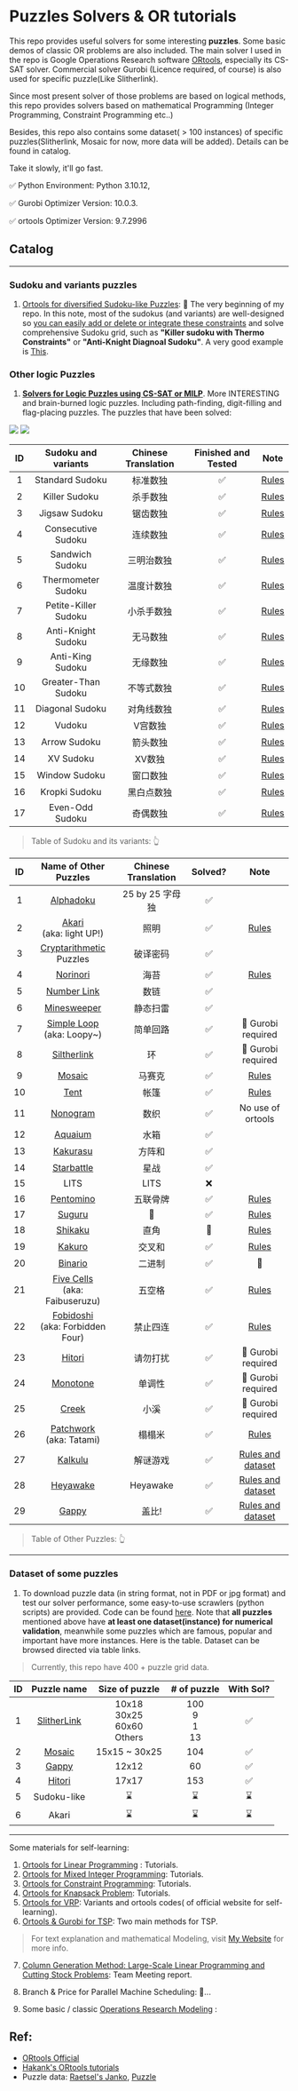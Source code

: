 # Puzzles Solvers & OR tutorials

This repo provides useful solvers for some interesting **puzzles**. Some basic demos of classic OR problems are also included. The main solver I used in the repo is Google Operations Research software [ORtools](https://developers.google.cn/optimization?hl=zh-cn), especially its CS-SAT solver. Commercial solver Gurobi (Licence required, of course) is also used for specific puzzle(Like Slitherlink). 

Since most present solver of those problems are based on logical methods, this repo provides solvers based on mathematical Programming (Integer Programming, Constraint Programming etc..)

Besides, this repo also contains some dataset( > 100 instances) of specific puzzles(Slitherlink, Mosaic for now, more data will be added). Details can be found in catalog.

Take it slowly, it'll go fast.

✅ Python Environment: Python 3.10.12, 

✅ Gurobi Optimizer Version: 10.0.3.

✅ ortools Optimizer Version: 9.7.2996


## Catalog

-------

### Sudoku and variants puzzles 

1. [Ortools for diversified Sudoku-like Puzzles](./Puzzles.ipynb): 🥰 The very beginning of my repo. In this note, most of the sudokus (and variants) are well-designed so <u>you can easily add or delete or integrate these constraints</u> and solve comprehensive Sudoku grid, such as **"Killer sudoku with Thermo Constraints"** or **"Anti-Knight Diagnoal Sudoku"**. A very good example is [This](https://cn.gridpuzzle.com/sudoku-puzzles?page=3). 


### Other logic Puzzles

1. [**Solvers for Logic Puzzles using CS-SAT or MILP**](./Puzzles/). More INTERESTING and brain-burned logic puzzles. Including path-finding, digit-filling and flag-placing puzzles. The puzzles that have been solved:

![](./assets/figures/Headers.png)
![](./assets/figures/Headers2.png)

|  ID   | Sudoku and variants  | Chinese Translation | Finished and Tested |                              Note                              |
| :---: | :------------------: | :-----------------: | :-----------------: | :------------------------------------------------------------: |
|   1   |   Standard Sudoku    |      标准数独       |          ✅          |         [Rules](https://en.gridpuzzle.com/rule/sudoku)         |
|   2   |    Killer Sudoku     |      杀手数独       |          ✅          |     [Rules](https://en.gridpuzzle.com/rule/killer-sudoku)      |
|   3   |    Jigsaw Sudoku     |      锯齿数独       |          ✅          |     [Rules](https://en.gridpuzzle.com/rule/jigsaw-sudoku)      |
|   4   |  Consecutive Sudoku  |      连续数独       |          ✅          |   [Rules](https://en.gridpuzzle.com/rule/consecutive-sudoku)   |
|   5   |   Sandwich Sudoku    |     三明治数独      |          ✅          |    [Rules](https://en.gridpuzzle.com/rule/sandwich-sudoku)     |
|   6   |  Thermometer Sudoku  |     温度计数独      |          ✅          |     [Rules](https://www.sudoku-variants.com/thermo-sudoku)     |
|   7   | Petite-Killer Sudoku |     小杀手数独      |          ✅          | [Rules](https://sudoku-puzzles.net/little-killer-sudoku-hard/) |
|   8   |  Anti-Knight Sudoku  |      无马数独       |          ✅          |   [Rules](https://en.gridpuzzle.com/rule/anti-knight-sudoku)   |
|   9   |   Anti-King Sudoku   |      无缘数独       |          ✅          |    [Rules](https://en.gridpuzzle.com/rule/anti-king-sudoku)    |
|  10   | Greater-Than Sudoku  |     不等式数独      |          ✅          | [Rules](https://sudoku-puzzles.net/greater-than-sudoku-hard/)  |
|  11   |   Diagonal Sudoku    |     对角线数独      |          ✅          |       [Rules](https://en.gridpuzzle.com/diagonal-sudoku)       |
|  12   |        Vudoku        |       V宫数独       |          ✅          |           [Rules](https://en.gridpuzzle.com/vsudoku)           |
|  13   |     Arrow Sudoku     |      箭头数独       |          ✅          |         [Rules](https://www.sudoku-variants.com/arrow)         |
|  14   |      XV Sudoku       |       XV数独        |          ✅          |       [Rules](https://en.gridpuzzle.com/rule/vx-sudoku)        |
|  15   |    Window Sudoku     |      窗口数独       |          ✅          |        [Rules](https://en.gridpuzzle.com/rule/windoku)         |
|  16   |    Kropki Sudoku     |     黑白点数独      |          ✅          |        [Rules](https://en.gridpuzzle.com/kropki-sudoku)        |
|  17   |   Even-Odd Sudoku    |      奇偶数独       |          ✅          |    [Rules](https://en.gridpuzzle.com/rule/even-odd-sudoku)     |

> Table of Sudoku and its variants: 👆


|  ID   |                       Name of Other Puzzles                       | Chinese Translation | Solved? |                                 Note                                 |
| :---: | :---------------------------------------------------------------: | :-----------------: | :-----: | :------------------------------------------------------------------: |
|   1   |             [Alphadoku](./Puzzles/Alphabetoku.ipynb)              |   25 by 25 字母独   |    ✅    |                                                                      |
|   2   |       [Akari](./Puzzles/Akari.ipynb) <br> (aka: light UP!)        |        照明         |    ✅    |               [Rules](https://www.puzzle-light-up.com)               |
|   3   |  [Cryptarithmetic](./Puzzles/Cryptarithmetic.ipynb) <br> Puzzles  |      破译密码       |    ✅    |                                                                      |
|   4   |               [Norinori](./Puzzles/NoriNori.ipynb)                |        海苔         |    ✅    |               [Rules](https://www.puzzle-norinori.com)               |  |
|   5   |             [Number Link](./Puzzles/NumberLink.ipynb)             |        数链         |    ✅    |                                                                      |
|   6   |            [Minesweeper](./Puzzles/Minesweeper.ipynb)             |      静态扫雷       |    ✅    |                                                                      |
|   7   |   [Simple Loop](./Puzzles/SimpleLoop.ipynb) <br> (aka: Loopy~)    |      简单回路       |    ✅    |                          🚀 Gurobi required                           |  |
|   8   |            [Siltherlink](./Puzzles/SlitherLink.ipynb)             |         环          |    ✅    |                          🚀 Gurobi required                           |  |
|   9   |                 [Mosaic](./Puzzles/Mosaic.ipynb)                  |       马赛克        |    ✅    |     [Rules](https://www.puzzle-minesweeper.com/mosaic-5x5-easy/)     |
|  10   |                   [Tent](./Puzzles/Tent.ipynb)                    |        帐篷         |    ✅    |                [Rules](https://www.puzzle-tents.com)                 |
|  11   |               [Nonogram](./Puzzles/Nonogram.ipynb)                |        数织         |    ✅    |                          No use of ortools                           |
|  12   |                [Aquaium](./Puzzles/Aquarium.ipynb)                |        水箱         |    ✅    |                                                                      |
|  13   |               [Kakurasu](./Puzzles/Kakurasu.ipynb)                |       方阵和        |    ✅    |                                                                      |
|  14   |             [Starbattle](./Puzzles/Starbattle.ipynb)              |        星战         |    ✅    |                                                                      |
|  15   |                               LITS                                |        LITS         |    ❌    |                                                                      |
|  16   |              [Pentomino](./Puzzles/Pentomino.ipynb)               |      五联骨牌       |    ✅    |             [Rules](https://isomerdesign.com/Pentomino/)             |
|  17   |                 [Suguru](./Puzzles/Suguru.ipynb)                  |          🤔️          |    ✅    |        [Rules](https://puzzlegenius.org/suguru-from-scratch/)        |
|  18   |                [Shikaku](./Puzzles/Shikaku.ipynb)                 |        直角         |    🐌    |           [Rules](https://www.puzzle-shikaku.com/?size=5)            |
|  19   |                 [Kakuro](./Puzzles/Kakuro.ipynb)                  |       交叉和        |    ✅    |        [Rules](https://www.janko.at/Raetsel/Kakuro/index.htm)        |
|  20   |                [Binario](./Puzzles/Binario.ipynb)                 |       二进制        |    ✅    |                                  🐌                                   |
|  21   |  [Five Cells](./Puzzles/FiveCells.ipynb) <br> (aka: Faibuseruzu)  |       五空格        |    ✅    |       [Rules](https://www.cross-plus-a.com/html/cros7fzu.htm)        |
|  22   | [Fobidoshi](./Puzzles/Fobidoshi.ipynb) <br> (aka: Forbidden Four) |      禁止四连       |    ✅    |            [Rules](https://www.cross-plus-a.com/help.htm)            |
|  23   |                 [Hitori](./Puzzles/Hitori.ipynb)                  |      请勿打扰       |    ✅    |                          🚀 Gurobi required                           |
|  24   |               [Monotone](./Puzzles/Monotone.ipynb)                |       单调性        |    ✅    |                          🚀 Gurobi required                           |
|  25   |                  [Creek](./Puzzles/Creek.ipynb)                   |        小溪         |    ✅    |                          🚀 Gurobi required                           |
|  26   |     [Patchwork](./Puzzles/Patchwork.ipynb) <br> (aka: Tatami)     |       榻榻米        |    ✅    |            [Rules](https://www.cross-plus-a.com/help.htm)            |
|  27   |                [Kalkulu](./Puzzles/Kalkulu.ipynb)                 |      解谜游戏       |    ✅    | [Rules and dataset](https://www.janko.at/Raetsel/Kalkulu/index.htm)  |
|  28   |               [Heyawake](./Puzzles/Heyawake.ipynb)                |      Heyawake       |    ✅    | [Rules and dataset](https://www.janko.at/Raetsel/Heyawake/index.htm) |
|  29   |                  [Gappy](./Puzzles/Gappy.ipynb)                   |        盖比!        |    ✅    |  [Rules and dataset](https://www.janko.at/Raetsel/Gappy/index.htm)   |

> Table of Other Puzzles: 👆

----

### Dataset of some puzzles

1.  To download puzzle data (in string format, not in PDF or jpg format) and test our solver performance, some easy-to-use scrawlers (python scripts) are provided. Code can be found [here](./Puzzles/utils.ipynb). Note that **all puzzles** mentioned above have **at least one dataset(instance) for numerical validation**, meanwhile some puzzles which are famous, popular and important have more instances. Here is the table. Dataset can be browsed directed via table links.

> Currently, this repo have 400 + puzzle grid data.


|  ID   |                  Puzzle name                  |             Size of puzzle              |        # of puzzle        | With Sol? |
| :---: | :-------------------------------------------: | :-------------------------------------: | :-----------------------: | :-------: |
|   1   | [SlitherLink](./assets/data/slitherlinkdata/) | 10x18 <br> 30x25 <br> 60x60 <br> Others | 100 <br> 9 <br> 1 <br> 13 |     ✅     |
|   2   |        [Mosaic](./assets/data/Mosaic/)        |              15x15 ~ 30x25              |            104            |     ✅     |
|   3   |         [Gappy](./assets/data/Gappy/)         |                  12x12                  |            60             |     ✅     |
|   4   |        [Hitori](./assets/data/hitori/)        |                  17x17                  |            153            |     ✅     |
|   5   |                  Sudoku-like                  |                    ⌛️                    |             ⌛️             |     ⌛️     |
|   6   |                     Akari                     |                    ⌛️                    |             ⌛️             |     ⌛️     |



-----

Some materials for self-learning:

1. [Ortools for Linear Programming](./SimpleLP.ipynb) : Tutorials.
2. [Ortools for Mixed Integer Programming](./IntegerOpt.ipynb): Tutorials.
3. [Ortools for Constraint Programming](./ConstraintOpt.ipynb): Tutorials.
4. [Ortools for Knapsack Problem](./KnapsackPro.ipynb): Tutorials.
5. [Ortools for VRP](./VRP): Variants and ortools codes( of official website for self-learning).
6. [Ortools & Gurobi for TSP](./TSP.ipynb): Two main methods for TSP. 

> For text explanation and mathematical Modeling, visit [My Website](https://smilingwayne.github.io/me/Study/OR/TSP/) for more info.

7. [Column Generation Method: Large-Scale Linear Programming and Cutting Stock Problems](./Techniques/ColGen/CSP.ipynb): Team Meeting report.

8. Branch & Price for Parallel Machine Scheduling: 🐌...
9. Some basic / classic [Operations Research Modeling](./modeling/) :



## Ref:

- [ORtools Official](https://developers.google.cn/optimization?hl=zh-cn)
- [Hakank's ORtools tutorials](http://www.hakank.org/google_or_tools/)
- Puzzle data: [Raetsel's Janko](https://www.janko.at/Raetsel/index.htm), [Puzzle](https://www.puzzle-loop.com)
